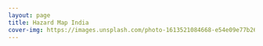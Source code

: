```yaml
---
layout: page
title: Hazard Map India
cover-img: https://images.unsplash.com/photo-1613521084668-e54e09e77b26?ixid=MnwxMjA3fDB8MHxwaG90by1wYWdlfHx8fGVufDB8fHx8&ixlib=rb-1.2.1&auto=format&fit=crop&w=1351&q=80
---
```

<div id="mapid">
<script>
   // var map = L.map('mapid').setView([51.505, -0.09], 13);
    var map = L.map(
             'mapid',
             {
                 center: [23.5120, 83],
                 crs: L.CRS.EPSG3857,
                 zoom: 5,
                 zoomControl: true,
                 preferCanvas: false,
             });
   var layer = new L.StamenTileLayer("watercolor");
   map.addLayer(layer);

  function geo_json_styler(feature) {
         switch(feature.properties.ST_NM) {
             default:
                 return {"color": "blue", "fillColor": "white", "fillOpacity": 0.8, "opacity": 0.2, "weight": 1.0};
         }
     }
     function geo_json_onEachFeature(feature, layer) {
         layer.on({
         });
     };
     var geo_json_layer = L.geoJson(null, {
             onEachFeature: geo_json_onEachFeature,

             style: geo_json_styler,
     });
  geo_json_layer.addTo(map);
  $.ajax({
    dataType: "json",
    url: "https://buda-magenta.github.io/hazard_map//india_states_modified1.geojson",
    success: function(data) {
      $(data.features).each(function(key, data) {
        geo_json_layer.addData(data);
      });
    }
  });
</script>
<script src="https://buda-magenta.github.io/hazard_map/IndiaMap_Abohar_100_cities.js"></script>
</div>
